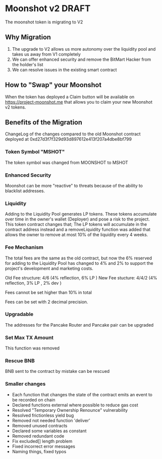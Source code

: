 # Moonshot v2 DRAFT

The moonshot token is migrating to V2

## Why Migration

1. The upgrade to V2 allows us more autonomy over the liquidity pool and takes us away from V1 completely
2. We can offer enhanced security and remove the BitMart Hacker from the holder's list
3. We can resolve issues in the existing smart contract

## How to "Swap" your Moonshot

When the token has deployed a Claim button will be available on https://project-moonshot.me  that allows you to claim your new Moonshot v2 tokens.


## Benefits of the Migration

ChangeLog of the changes compared to the old Moonshot contract deployed at 0xd27d3f7f329d93d897612e413f207a4dbe8bf799


### Token Symbol "MSHOT"

The token symbol was changed from MOONSHOT to MSHOT 

### Enhanced Security

Moonshot can be more "reactive" to threats because of the ability to blacklist addresses.

### Liquidity

Adding to the Liquidity Pool generates LP tokens. These tokens accumulate over time in the owner's wallet (Deployer) and pose a risk to the project.
This token contract changes that; The LP tokens will accumulate in the contract address instead and a removeLiquidity function was added that allows
the owner to remove at most 10% of the liquidity every 4 weeks.

### Fee Mechanism

The total fees are the same as the old contract, but now the 6% reserved for adding to the Liquidity Pool has changed
to 4% and 2% to support the project's development and marketing costs.

Old Fee structure: 4/6  (4% reflection, 6% LP )
New Fee stucture: 4/4/2 (4% reflection, 3% LP , 2% dev )

Fees cannot be set higher than 10% in total

Fees can be set with 2 decimal precision.

### Upgradable

The addresses for the Pancake Router and Pancake pair can be upgraded

### Set Max TX Amount

This function was removed

### Rescue BNB

BNB sent to the contract by mistake can be rescued


### Smaller changes

- Each function that changes the state of the contract emits an event to be recorded on chain
- Declared functions external where possible to reduce gas cost
- Resolved "Temporary Ownership Renounce" vulnerability 
- Resolved frictionless yield bug
- Removed not needed function 'deliver'
- Removed unused contracts
- Declared some variables as constant
- Removed redundant code
- Fix excluded[] length problem
- Fixed incorrect error messages 
- Naming things, fixed typos


